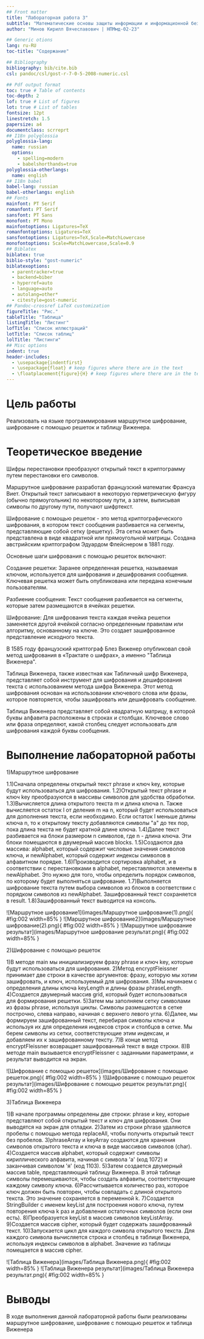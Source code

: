 ```yaml
---
## Front matter
title: "Лабораторная работа 3"
subtitle: "Математические основы защиты информации и информационной безопасности"
author: "Минов Кирилл Вячеславович | НПМмд-02-23"

## Generic otions
lang: ru-RU
toc-title: "Содержание"

## Bibliography
bibliography: bib/cite.bib
csl: pandoc/csl/gost-r-7-0-5-2008-numeric.csl

## Pdf output format
toc: true # Table of contents
toc-depth: 2
lof: true # List of figures
lot: true # List of tables
fontsize: 12pt
linestretch: 1.5
papersize: a4
documentclass: scrreprt
## I18n polyglossia
polyglossia-lang:
  name: russian
  options:
	- spelling=modern
	- babelshorthands=true
polyglossia-otherlangs:
  name: english
## I18n babel
babel-lang: russian
babel-otherlangs: english
## Fonts
mainfont: PT Serif
romanfont: PT Serif
sansfont: PT Sans
monofont: PT Mono
mainfontoptions: Ligatures=TeX
romanfontoptions: Ligatures=TeX
sansfontoptions: Ligatures=TeX,Scale=MatchLowercase
monofontoptions: Scale=MatchLowercase,Scale=0.9
## Biblatex
biblatex: true
biblio-style: "gost-numeric"
biblatexoptions:
  - parentracker=true
  - backend=biber
  - hyperref=auto
  - language=auto
  - autolang=other*
  - citestyle=gost-numeric
## Pandoc-crossref LaTeX customization
figureTitle: "Рис."
tableTitle: "Таблица"
listingTitle: "Листинг"
lofTitle: "Список иллюстраций"
lotTitle: "Список таблиц"
lolTitle: "Листинги"
## Misc options
indent: true
header-includes:
  - \usepackage{indentfirst}
  - \usepackage{float} # keep figures where there are in the text
  - \floatplacement{figure}{H} # keep figures where there are in the text
---
```


# Цель работы

Реализовать на языке программирования маршрутное шифрование, шифрование с помощью решеток и таблицу Виженера.

# Теоретическое введение

Шифры перестановки преобразуют открытый текст в криптограмму путем перестановки его символов.

Маршрутное шифрование разработал французский математик Франсуа Виет. Открытый текст записывают в некоторую герметрическую фигуру 
(обычно прямоугольник) по некоторому пути, а затем, выписывая символы по другому пути, получают шифртекст.

Шифрование с помощью решеток - это метод криптографического шифрования, в котором текст сообщения разбивается на сегменты, представляющие собой сетку (решетку). 
Эта сетка может быть представлена в виде квадратной или прямоугольной матрицы. Создана австрийским криптографом Эдуардом Флейснером в 1881 году. 

Основные шаги шифрования с помощью решеток включают:

Создание решетки: Заранее определенная решетка, называемая ключом, используется для шифрования и дешифрования сообщения. Ключевая решетка может быть опубликована или передана конечным пользователям.

Разбиение сообщения: Текст сообщения разбивается на сегменты, которые затем размещаются в ячейках решетки.

Шифрование: Для шифрования текста каждая ячейка решетки заменяется другой ячейкой согласно определенным правилам или алгоритму, основанному на ключе. Это создает зашифрованное представление исходного текста.

В 1585 году французский криптограф Блез Виженер опубликовал свой метод шифрования в «Трактате о шифрах», а именно "Таблица Виженера".

Таблица Виженера, также известная как Табличный шифр Виженера, представляет собой инструмент для шифрования и дешифрования текста с использованием метода шифра Виженера. 
Этот метод шифрования основан на использовании ключевого слова или фразы, которое повторяется, чтобы зашифровать или дешифровать сообщение.

Таблица Виженера представляет собой квадратную матрицу, в которой буквы алфавита расположены в строках и столбцах. 
Ключевое слово или фраза определяют, какой столбец следует использовать для шифрования каждой буквы сообщения.


# Выполнение лабораторной работы

1)Маршрутное шифрование

1.1)Сначала определены открытый текст phrase и ключ key, которые будут использоваться для шифрования.
1.2)Открытый текст phrase и ключ key преобразуются в массивы символов для удобства обработки.
1.3)Вычисляется длина открытого текста m и длина ключа n. Также вычисляется остаток l от деления m на n, который будет использоваться для дополнения текста, если необходимо.
Если остаток l меньше длины ключа n, то к открытому тексту добавляются символы "a" до тех пор, пока длина текста не будет кратной длине ключа.
1.4)Далее текст разбивается на блоки размером n символов, где n - длина ключа. Эти блоки помещаются в двумерный массив blocks.
1.5)Создаются два массива: alphabet, который содержит числовые значения символов ключа, и newAlphabet, который содержит индексы символов в алфавитном порядке.
1.6)Производится сортировка alphabet, и в соответствии с перестановками в alphabet, переставляются элементы в newAlphabet. 
Это нужно для того, чтобы определить порядок символов, по которому будет выполняться шифрование.
1.7)Выполняется шифрование текста путем выбора символов из блоков в соответствии с порядком символов из newAlphabet. Зашифрованный текст сохраняется в result.
1.8)Зашифрованный текст выводится на консоль.

![Маршрутное шифрование1](images/Маршрутное шифрование(1).png){ #fig:002 width=85% }
![Маршрутное шифрование2](images/Маршрутное шифрование(2).png){ #fig:002 width=85% }
![Маршрутное шифрование результат](images/Маршрутное шифрование результат.png){ #fig:002 width=85% }

2)Шифрование с помощью решеток

1)В методе main мы инициализируем фразу phrase и ключ key, которые будут использоваться для шифрования.
2)Метод encryptFleissner принимает две строки в качестве аргументов: фразу, которую мы хотим зашифровать, и ключ, используемый для шифрования.
3)Мы начинаем с определения длины ключа keyLength и длины фразы phraseLength.
4)Создается двумерный массив grid, который будет использоваться для формирования решетки.
5)Затем мы заполняем сетку символами из фразы phrase, используя циклы. Символы размещаются в сетке построчно, слева направо, начиная с верхнего левого угла.
6)Далее, мы формируем зашифрованный текст, перебирая символы ключа и используя их для определения индексов строк и столбцов в сетке. Мы берем символы из сетки, соответствующие этим индексам, и добавляем их к зашифрованному тексту.
7)В конце метод encryptFleissner возвращает зашифрованный текст в виде строки.
8)В методе main вызывается encryptFleissner с заданными параметрами, и результат выводится на экран.



![Шифрование с помощью решеток](images/Шифрование с помощью решеток.png){ #fig:002 width=85% }
![Шифрование с помощью решеток результат](images/Шифрование с помощью решеток результат.png){ #fig:002 width=85% }

3)Таблица Виженера

1)В начале программы определены две строки: phrase и key, которые представляют собой открытый текст и ключ для шифрования. Они выводятся на экран для отладки.
2)Затем из строки phrase удаляются пробелы с помощью метода replaceAll, чтобы получить открытый текст без пробелов.
3)phraseArray и keyArray создаются для хранения символов открытого текста и ключа в виде массивов символов (char).
4)Создается массив alphabet, который содержит символы кириллического алфавита, начиная с символа 'а' (код 1072) и заканчивая символом 'я' (код 1103).
5)Затем создается двумерный массив table, представляющий таблицу Виженера. В этой таблице символы перемешиваются, чтобы создать алфавиты, соответствующие каждому символу ключа.
6)Рассчитывается количество раз, которое ключ должен быть повторен, чтобы совпадать с длиной открытого текста. Это значение сохраняется в переменной k.
7)Создается StringBuilder с именем keyList для построения нового ключа, путем повторения ключа k раз и добавления остаточных символов (если они есть).
8)Преобразуется keyList в массив символов keyListArray.
9)Создается массив cipher, который будет содержать зашифрованный текст.
10)Запускается цикл для каждого символа открытого текста. Для каждого символа вычисляется строка и столбец в таблице Виженера, используя индексы символов в alphabet. Значение из таблицы помещается в массив cipher.

![Таблица Виженера](images/Таблица Виженера.png){ #fig:002 width=85% }
![Таблица Виженера результат](images/Таблица Виженера результат.png){ #fig:002 width=85% }



# Выводы

В ходе выполнения данной лабораторной работы были реализованы маршрутное шифрование, шифрование с помощью решеток и таблица Виженера
